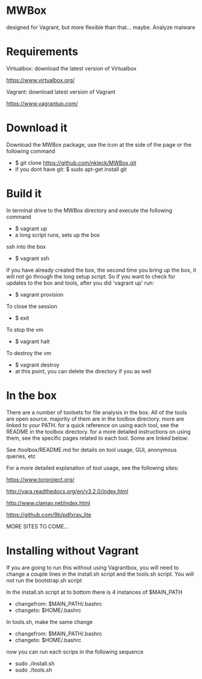 # MWBox
designed for Vagrant, but more flexible than that... maybe. Analyze malware

# Requirements
Virtualbox: download the latest version of Virtualbox

https://www.virtualbox.org/

Vagrant: download latest version of Vagrant

https://www.vagrantup.com/

# Download it
Download the MWBox package, use the icon at the side of the page or the following command

- $ git clone https://github.com/nkleck/MWBox.git
- if you dont have git: $ sudo apt-get install git

# Build it
In terminal drive to the MWBox directory and execute the following command

- $ vagrant up
- a long script runs, sets up the box


ssh into the box
- $ vagrant ssh


If you have already created the box, the second time you bring up the box, it will not go through the long setup script. So if you want to check for updates to the box and tools, after you did 'vagrant up' run:
- $ vagrant provision


To close the session
- $ exit


To stop the vm
- $ vagrant halt


To destroy the vm
- $ vagrant destroy
- at this point, you can delete the directory if you as well

# In the box
There are a number of toolsets for file analysis in the box. All of the tools are open source. majority of them are in the toolbox directory. more are linked to your PATH. for a quick reference on using each tool, see the README in the toolbox directory. for a more detailed instructions on using them, see the specific pages related to each tool. Some are linked below:

See /toolbox/README.md for details on tool usage, GUI, anonymous queries, etc

For a more detailed explanation of tool usage, see the following sites:

https://www.torproject.org/

http://yara.readthedocs.org/en/v3.2.0/index.html

http://www.clamav.net/index.html

https://github.com/9b/pdfxray_lite

MORE SITES TO COME...


# Installing without Vagrant
If you are going to run this without using Vagrantbox, you will need to change a couple lines in the install.sh script and the tools.sh script. You will not run the bootstrap.sh script

In the install.sh script at to bottom there is 4 instances of $MAIN_PATH
- changefrom: $MAIN_PATH/.bashrc
- changeto: $HOME/.bashrc

In tools.sh, make the same change
- changefrom: $MAIN_PATH/.bashrc
- changeto: $HOME/.bashrc

now you can run each scrips in the following sequence
- sudo ./install.sh
- sudo ./tools.sh


